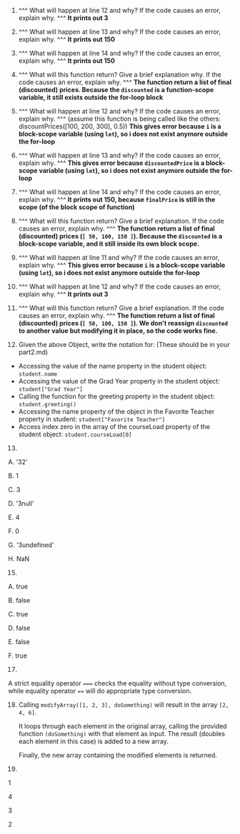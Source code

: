 1. ^^^ What will happen at line 12 and why? If the code causes an error, explain why. ^^^
    **It prints out 3**

2. ^^^ What will happen at line 13 and why? If the code causes an error, explain why. ^^^
    **It prints out 150**

3. ^^^ What will happen at line 14 and why? If the code causes an error, explain why. ^^^
    **It prints out 150**

4. ^^^ What will this function return? Give a brief explanation why. If the code causes an error, explain why. ^^^
    **The function return a list of final (discounted) prices. Because the ```discounted``` is a function-scope variable, it still exists outside the for-loop block**

5. ^^^ What will happen at line 12 and why?  If the code causes an error, explain why. ^^^ (assume this function is being called like the others: discountPrices([100, 200, 300], 0.5))
    **This gives error because ```i``` is a block-scope variable (using ```let```), so i does not exist anymore outside the for-loop**

6. ^^^ What will happen at line 13 and why? If the code causes an error, explain why. ^^^
    **This gives error because ```discountedPrice``` is a block-scope variable (using ```let```), so i does not exist anymore outside the for-loop**

7. ^^^ What will happen at line 14 and why? If the code causes an error, explain why. ^^^
    **It prints out 150, because ```finalPrice``` is still in the scope (of the block scope of function)**

8. ^^^ What will this function return? Give a brief explanation. If the code causes an error, explain why. ^^^
    **The function return a list of final (discounted) prices (```[ 50, 100, 150 ]```). Because the ```discounted``` is a block-scope variable, and it still inside its own block scope.**

9. ^^^ What will happen at line 11 and why? If the code causes an error, explain why. ^^^
    **This gives error because ```i``` is a block-scope variable (using ```let```), so i does not exist anymore outside the for-loop**

10. ^^^ What will happen at line 12 and why? If the code causes an error, explain why. ^^^
    **It prints out 3**

11. ^^^ What will this function return? Give a brief explanation. If the code causes an error, explain why. ^^^
    **The function return a list of final (discounted) prices (```[ 50, 100, 150 ]```). We don't reassign ```discounted``` to another value but modifying it in place, so the code works fine.**

12. Given the above Object, write the notation for:  (These should be in your part2.md)
- Accessing the value of the name property in the student object: ```student.name```
- Accessing the value of the Grad Year property in the student object: ```student["Grad Year"]```
- Calling the function for the greeting property in the student object: ```student.greeting()```
- Accessing the name property of the object in the Favorite Teacher property in student: ```student["Favorite Teacher"]```
- Access index zero in the array of the courseLoad property of the student object: ```student.courseLoad[0]```

13.  
A. '32'

B.  1

C.  3

D. '3null'

E.  4

F.  0

G. '3undefined'

H.  NaN

15.  
A.  true

B.  false

C.  true

D.  false

E.  false

F.  true

17.  
A strict equality operator ```===``` checks the equality without type conversion, while equality operator ```==``` will do appropriate type conversion.

18.  
    Calling ```modifyArray([1, 2, 3], doSomething)``` will result in the array ```[2, 4, 6]```.

    It loops through each element in the original array, calling the provided function ```(doSomething)``` with that element as input. The result (doubles each element in this case) is added to a new array.
    
    Finally, the new array containing the modified elements is returned.

19.  

1

4

3

2

   



